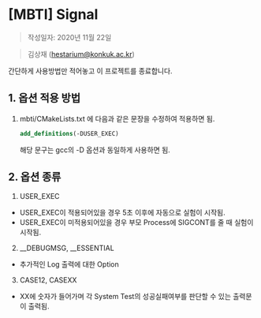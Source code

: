 # [MBTI] Signal

> 작성일자: 2020년 11월 22일

> 김상재 (hestarium@konkuk.ac.kr)

간단하게 사용방법만 적어놓고 이 프로젝트를 종료합니다.

## 1. 옵션 적용 방법

1. mbti/CMakeLists.txt 에 다음과 같은 문장을 수정하여 적용하면 됨.

    ```cmake
    add_definitions(-DUSER_EXEC)
    ```

    해당 문구는 gcc의 -D 옵션과 동일하게 사용하면 됨.


## 2. 옵션 종류

1. USER_EXEC
- USER_EXEC이 적용되어있을 경우 5초 이후에 자동으로 실험이 시작됨.
- USER_EXEC이 미적용되어있을 경우 부모 Process에 SIGCONT를 줄 때 실험이 시작됨.

2. __DEBUGMSG, __ESSENTIAL
- 추가적인 Log 출력에 대한 Option

3. CASE12, CASEXX
- XX에 숫자가 들어가며 각 System Test의 성공실패여부를 판단할 수 있는 출력문이 출력됨.

